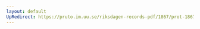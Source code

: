 ```yaml
---
layout: default
UpRedirect: https://pruto.im.uu.se/riksdagen-records-pdf/1867/prot-1867--fk--413/prot-1867--fk--413_050.pdf
---
```

